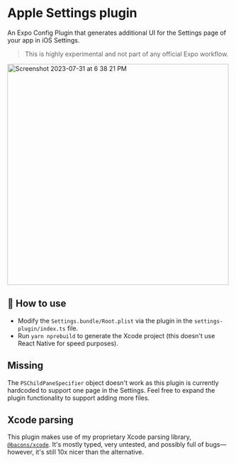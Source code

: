 # Apple Settings plugin

An Expo Config Plugin that generates additional UI for the Settings page of your app in iOS Settings.

> This is highly experimental and not part of any official Expo workflow.


<img width="499" alt="Screenshot 2023-07-31 at 6 38 21 PM" src="https://github.com/EvanBacon/Apple-Settings-Expo-Config-Plugin/assets/9664363/3bd15c5b-8444-4067-884c-2904a2c8ade1">


## 🚀 How to use

- Modify the `Settings.bundle/Root.plist` via the plugin in the `settings-plugin/index.ts` file.
- Run `yarn nprebuild` to generate the Xcode project (this doesn't use React Native for speed purposes).

## Missing

The `PSChildPaneSpecifier` object doesn't work as this plugin is currently hardcoded to support one page in the Settings. Feel free to expand the plugin functionality to support adding more files.

## Xcode parsing

This plugin makes use of my proprietary Xcode parsing library, [`@bacons/xcode`](https://github.com/evanbacon/xcparse). It's mostly typed, very untested, and possibly full of bugs––however, it's still 10x nicer than the alternative.
